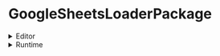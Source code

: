 # GoogleSheetsLoaderPackage

<details>
  <summary>Editor</summary>

  &nbsp;&nbsp;&nbsp;&nbsp; - [GoogleSheetEditor](Scripts/GoogleSheetEditor.cs) 테스트 <br><br>
  &nbsp;&nbsp;&nbsp;&nbsp; - [GoogleSheetDataContainer](Scripts/GoogleSheetDataContainer.cs) <br><br>
  &nbsp;&nbsp;&nbsp;&nbsp; - [GoogleSheetResponse](Scripts/GoogleSheetResponse.cs) <br><br>
  &nbsp;&nbsp;&nbsp;&nbsp; [GoogleSheetDefine](Scripts/GoogleSheetDefine.cs)

</details>

<details>
  <summary>Runtime</summary>

  &nbsp;&nbsp;&nbsp;&nbsp; [GoogleSheetLoader](Scripts/Scripts/GoogleSheetLoader.cs)



</details>
